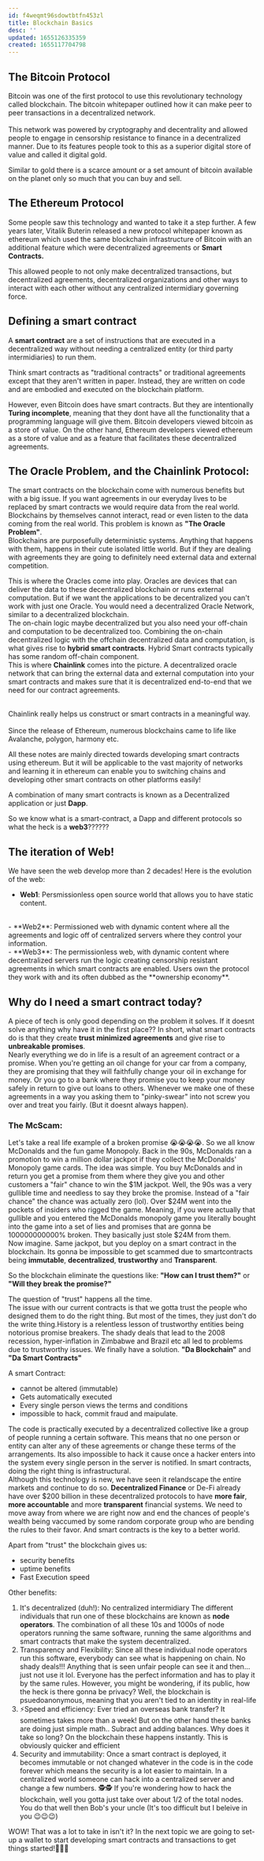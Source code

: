 ```yaml
---
id: f4weqmt96sdowtbtfn453zl
title: Blockchain Basics
desc: ''
updated: 1655126335359
created: 1655117704798
---
```


## The Bitcoin Protocol
Bitcoin was one of the first protocol to use this revolutionary technology called blockchain. 
The bitcoin whitepaper outlined how it can make peer to peer transactions in a decentralized network. 
<br><br>
This network was powered by cryptography and decentrality and allowed people to engage in censorship resistance to finance in a decentralized manner. Due to its features people took to this as a superior digital store of value and called it digital gold. 

Similar to gold there is a scarce amount or a set amount of bitcoin available on the planet only so much that you can buy and sell.  

## The Ethereum Protocol
Some people saw this technology and wanted to take it a step further. A few years later, Vitalik Buterin released a new protocol whitepaper known as ethereum which used the same blockchain infrastructure of Bitcoin with an additional feature which were decentralized agreements or **Smart Contracts.**

This allowed people to not only make decentralized transactions, but decentralized agreements, decentralized organizations and other ways to interact with each other without any centralized intermidiary governing force. 

## Defining a smart contract
A **smart contract** are a set of instructions that are executed in a decentralized way without needing a centralized entity (or third party intermidiaries) to run them.

Think smart contracts as "traditional contracts" or traditional agreements except that they aren't written in paper. Instead, they are written on code and are embodied and executed on the blockchain platform. 

However, even Bitcoin does have smart contracts. But they are intentionally **Turing incomplete**, meaning that they dont have all the functionality that a programming language will give them. Bitcoin developers viewed bitcoin as a store of value. On the other hand, Ethereum developers viewed ethereum as a store of value and as a feature that facilitates these decentralized agreements.
<br>

## The Oracle Problem, and the Chainlink Protocol:
The smart contracts on the blockchain come with numerous benefits but with a big issue. If you want agreements in our everyday lives to be replaced by smart contracts we would require data from the real world. Blockchains by themselves cannot interact, read or even listen to the data coming from the real world. This problem is known as **"The Oracle Problem"**.
<br>
Blockchains are purposefully deterministic systems. Anything that happens with them, happens in their cute isolated little world. But if they are dealing with agreements they are going to definitely need external data and external competition. 

This is where the Oracles come into play. Oracles are devices that can deliver the data to these decentralized blockchain or runs external computation. But if we want the applications to be decentralized you can't work with just one Oracle. You would need a decentralized Oracle Network, similar to a decentralized blockchain. 
<br>
The on-chain logic maybe decentralized but you also need your off-chain and computation to be decentralized too.
Combining the on-chain decentralized logic with the offchain decentralized data and computation, is what gives rise to **hybrid smart contracts**. Hybrid Smart contracts typically has some random off-chain component.
<br>
This is where **Chainlink** comes into the picture. A decentralized oracle network that can bring the external data and external computation into your smart contracts and makes sure that it is decentralized end-to-end that we need for our contract agreements.

<br>
Chainlink really helps us construct or smart contracts in a meaningful way. 

<br>
<br>
Since the release of Ethereum, numerous blockchains came to life like Avalanche, polygon, harmony etc.

All these notes are mainly directed towards developing smart contracts using ethereum. But it will be applicable to the vast majority of networks and learning it in ethereum can enable you to switching chains and developing other smart contracts on other platforms easily!

A combination of many smart contracts is known as a Decentralized application or just **Dapp**.

So we know what is a smart-contract, a Dapp and different protocols so what the heck is a **web3**??????

## The iteration of Web!
We have seen the web develop more than 2 decades! Here is the evolution of the web:
<br>
- **Web1**: Persmissionless open source world that allows you to have static content.
<br>
- **Web2**: Permissioned web with dynamic content where all the agreements and logic off of centralized servers where they control your information.
<br>
- **Web3**: The permissionless web, with dynamic content where decentralized servers run the logic creating censorship resistant agreements in which smart contracts are enabled. Users own the protocol they work with and its often dubbed as the **ownership economy**.

## Why do I need a smart contract today?

A piece of tech is only good depending on the problem it solves. If it doesnt solve anything why have it in the first place??
In short, what smart contracts do is that they create **trust minimized agreements** and give rise to **unbreakable promises**.
<br>
Nearly everything we do in life is a result of an agreement contract or a promise.  When you're getting an oil change for your car from a company, they are promising that they will faithfully change your oil in exchange for money. Or you go to a bank where they promise you to keep your money safely in return to give out loans to others. Whenever we make one of these agreements in a way you asking them to "pinky-swear" into not screw you over and treat you fairly. (But it doesnt always happen).
<br>
### The McScam:
Let's take a real life example of a broken promise 😭😭😭😭. So we all know McDonalds and the fun game Monopoly. Back in the 90s, McDonalds ran a promotion to win a million dollar jackpot if they collect the McDonalds' Monopoly game cards. The idea was simple. You buy McDonalds and in return you get a promise from them where they give you and other customers a "fair" chance to win the $1M jackpot. Well, the 90s was a very gullible time and needless to say they broke the promise. Instead of a "fair chance" the chance was actually zero (lol). Over $24M went into the pockets of insiders who rigged the game. Meaning, if you were actually that gullible and you entered the McDonalds monopoly game you literally bought into the game into a set of lies and promises that are gonna be 100000000000% broken. They basically just stole $24M from them.
<br>
Now imagine. Same jackpot, but you deploy on a smart contract in the blockchain. Its gonna be impossible to get scammed due to smartcontracts being **immutable**, **decentralized**, **trustworthy** and **Transparent**.

So the blockchain eliminate the questions like: **"How can I trust them?"** or **"Will they break the promise?"**

The question of "trust" happens all the time.   
The issue with our current contracts is that we gotta trust the people who designed them to do the right thing. But most of the times, they just don't do the write thing.History is a relentless lesson of trustworthy entities being notorious promise breakers. The shady deals that lead to the 2008 recession, hyper-inflation in Zimbabwe and Brazil etc all led to problems due to trustworthy issues. We finally have a solution. **"Da Blockchain"** and **"Da Smart Contracts"**

A smart Contract:
- cannot be altered (immutable)
- Gets automatically executed
- Every single person views the terms and conditions
- impossible to hack, commit fraud and maipulate.

The code is practically executed by a decentralized collective like a group of people running a certain software. This means that no one person or entity can alter any of these agreements or change these terms of the arrangements. Its also impossible to hack it cause once a hacker enters into the system every single person in the server is notified.
In smart contracts, doing the right thing is infrastructural. 
<br>
Although this technology is new, we have seen it relandscape the entire markets and continue to do so. **Decentralized Finance** or De-Fi already have over $200 billion in these decentralized protocols to have **more fair**, **more accountable** and more **transparent** financial systems. We need to move away from where we are right now and end the chances of people's wealth being vaccumed by some random corporate group who are bending the rules to their favor. And smart contracts is the key to a better world. 

Apart from "trust" the blockchain gives us:
- security benefits
- uptime benefits
- Fast Execution speed

Other benefits:
1. It's decentralized (duh!): No centralized intermidiary
The different individuals that run one of these blockchains are known as **node operators**. The combination of all these 10s and 1000s of node operators running the same software, running the same algorithms and smart contracts that make the system decentralized.
2. Transparency and Flexibility: Since all these individual node operators run this software, everybody can see what is happening on chain. No shady deals!!! Anything that is seen unfair people can see it and then... just not use it lol. Everyone has the perfect information and has to play it by the same rules. However, you might be wondering, if its public, how the heck is there gonna be privacy? Well, the blockchain is psuedoanonymous, meaning that you aren't tied to an identity in real-life
3. ⚡Speed and efficiency: Ever tried an overseas bank transfer? It sometimes takes more than a week! But on the other hand these banks are doing just simple math.. Subract and adding balances. Why does it take so long? On the blockchain these happens instantly. This is obviously quicker and efficient
4. Security and immutability: Once a smart contract is deployed, it becomes immutable or not changed whatever in the code is in the code forever which means the security is a lot easier to maintain. In a centralized world someone can hack into a centralized server and change a few numbers. 
🕵️🕵️ If you're wondering how to hack the blockchain, well you gotta just take over about 1/2 of the total nodes. You do that well then Bob's your uncle (It's too difficult but I beleive in you 😉😉😉)


WOW! That was a lot to take in isn't it? In the next topic we are going to set-up a wallet to start developing smart contracts and transactions to get things started!🚀🚀🚀
 
